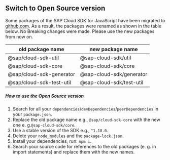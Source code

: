 ## Switch to Open Source version

Some packages of the SAP Cloud SDK for JavaScript have been migrated to [github.com](https://github.com/SAP/cloud-sdk-js).
As a result, the packages were renamed as shown in the table below. No Breaking changes were made. Please use the new packages from now on.

| old package name         | new package name         |
| ------------------------ | ------------------------ |
| @sap/cloud-sdk-util      | @sap-cloud-sdk/util      |
| @sap/cloud-sdk-core      | @sap-cloud-sdk/core      |
| @sap/cloud-sdk-generator | @sap-cloud-sdk/generator |
| @sap/cloud-sdk-test-util | @sap-cloud-sdk/test-util |

##### How to use the Open Source version

1.  Search for all your `dependencies`/`devDependencies`/`peerDependencies` in your `package.json`.
1.  Replace the old package name e.g., `@sap/cloud-sdk-core` with the new one e. g.`@sap-cloud-sdk/core`.
1.  Use a stable version of the SDK e.g., `^1.18.0`.
1.  Delete your `node_modules` and the `package-lock.json`.
1.  Install your dependencies, run: `npm i`.
1.  Search your source code for references to the old packages (e. g. in import statements) and replace them with the new names.

